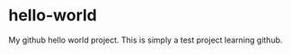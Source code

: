 hello-world
===========

My github hello world project.
This is simply a test project learning github.
